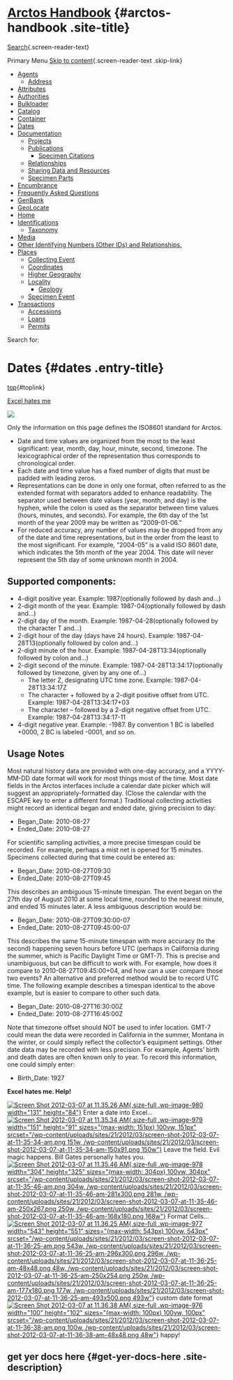 <div id="page" class="hfeed site">

<div class="header-main">

[Arctos Handbook](/) {#arctos-handbook .site-title}
====================

<div class="search-toggle">

[Search](#search-container){.screen-reader-text}

</div>

Primary Menu
[Skip to content](#content){.screen-reader-text .skip-link}
<div id="primary-menu" class="nav-menu">

-   [Agents](/agent/)
    -   [Address](/agent/address/)
-   [Attributes](/attributes/)
-   [Authorities](/authorities/)
-   [Bulkloader](/bulkloader/)
-   [Catalog](/catalog/)
-   [Container](/container/)
-   [Dates](/dates/)
-   [Documentation](/documentation/)
    -   [Projects](/documentation/projects/)
    -   [Publications](/documentation/publications/)
        -   [Specimen
            Citations](/documentation/publications/specimen-citations/)
    -   [Relationships](/documentation/relationships/)
    -   [Sharing Data and Resources](/documentation/sharing-resources/)
    -   [Specimen Parts](/documentation/parts/)
-   [Encumbrance](/encumbrance/)
-   [Frequently Asked Questions](/faq/)
-   [GenBank](/how-to-genbank/)
-   [GeoLocate](/geolocate/)
-   [Home](/)
-   [Identifications](/identification/)
    -   [Taxonomy](/identification/taxonomy/)
-   [Media](/media/)
-   [Other Identifying Numbers (Other IDs)
    and Relationships.](/other-id/)
-   [Places](/places/)
    -   [Collecting Event](/places/collecting-event/)
    -   [Coordinates](/places/coordinates/)
    -   [Higher Geography](/places/higher-geography/)
    -   [Locality](/places/locality/)
        -   [Geology](/places/locality/geology/)
    -   [Specimen Event](/places/specimen-event/)
-   [Transactions](/transaction/)
    -   [Accessions](/transaction/accession/)
    -   [Loans](/transaction/loans/)
    -   [Permits](/transaction/permits/)

</div>

</div>

<div id="search-container" class="search-box-wrapper hide">

<div class="search-box">

<span class="screen-reader-text">Search for:</span>

</div>

</div>

<div id="main" class="site-main">

<div id="main-content" class="main-content">

<div id="primary" class="content-area">

<div id="content" class="site-content" role="main">

Dates {#dates .entry-title}
=====

<div class="entry-content">

[top](#top){#toplink}\
[]()

<div class="anchors">

[Excel hates me](#excel)

</div>

[![](http://imgs.xkcd.com/comics/iso_8601.png)](http://xkcd.com/1179/)

Only the information on this page defines the ISO8601 standard for
Arctos.

-   Date and time values are organized from the most to the least
    significant: year, month, day, hour, minute, second, timezone. The
    lexicographical order of the representation thus corresponds to
    chronological order.
-   Each date and time value has a fixed number of digits that must be
    padded with leading zeros.
-   Representations can be done in only one format, often referred to as
    the extended format with separators added to enhance readability.
    The separator used between date values (year, month, and day) is the
    hyphen, while the colon is used as the separator between time values
    (hours, minutes, and seconds). For example, the 6th day of the 1st
    month of the year 2009 may be written as “2009-01-06.”
-   For reduced accuracy, any number of values may be dropped from any
    of the date and time representations, but in the order from the
    least to the most significant. For example, “2004-05” is a valid ISO
    8601 date, which indicates the 5th month of the year 2004. This date
    will never represent the 5th day of some unknown month in 2004.

Supported components:
---------------------

-   4-digit positive year. <span class="example">Example:
    1987</span><span class="next">(optionally followed by
    dash and…)</span>
-   2-digit month of the year. <span class="example">Example:
    1987-04</span><span class="next">(optionally followed by
    dash and…)</span>
-   2-digit day of the month. <span class="example">Example:
    1987-04-28</span><span class="next">(optionally followed by the
    character T and…)</span>
-   2-digit hour of the day (days have 24 hours). <span
    class="example">Example: 1987-04-28T13</span><span
    class="next">(optionally followed by colon and…)</span>
-   2-digit minute of the hour. <span class="example">Example:
    1987-04-28T13:34</span><span class="next">(optionally followed by
    colon and…)</span>
-   2-digit second of the minute. <span class="example">Example:
    1987-04-28T13:34:17</span><span class="next">(optionally followed by
    timezone, given by any one of…)</span>
    -   The letter Z, designating UTC time zone. <span
        class="example">Example: 1987-04-28T13:34:17Z</span>
    -   The character + followed by a 2-digit positive offset from UTC.
        <span class="example">Example: 1987-04-28T13:34:17+03</span>
    -   The character – followed by a 2-digit negative offset from UTC.
        <span class="example">Example: 1987-04-28T13:34:17-11</span>
-   4-digit negative year. Example: -1987. By convention 1 BC is
    labelled +0000, 2 BC is labeled -0001, and so on.

Usage Notes
-----------

Most natural history data are provided with one-day accuracy, and a
YYYY-MM-DD date format will work for most things most of the time. Most
date fields in the Arctos interfaces include a calendar date picker
which will suggest an appropriately-formatted day. (Close the calendar
with the ESCAPE key to enter a different format.) Traditional collecting
activities might record an identical began and ended date, giving
precision to day:

-   Began\_Date: 2010-08-27
-   Ended\_Date: 2010-08-27

For scientific sampling activities, a more precise timespan could be
recorded. For example, perhaps a mist net is opened for 15 minutes.
Specimens collected during that time could be entered as:

-   Began\_Date: 2010-08-27T09:30
-   Ended\_Date: 2010-08-27T09:45

This describes an ambiguous 15-minute timespan. The event began on the
27th day of August 2010 at some local time, rounded to the nearest
minute, and ended 15 minutes later. A less ambiguous description would
be:

-   Began\_Date: 2010-08-27T09:30:00-07
-   Ended\_Date: 2010-08-27T09:45:00-07

This describes the same 15-minute timespan with more accuracy (to the
second) happening seven hours before UTC (perhaps in California during
the summer, which is Pacific Daylight Time or GMT-7). This is precise
and unambiguous, but can be difficult to work with. For example, how
does it compare to 2010-08-27T09:45:00+04, and how can a user compare
those two events? An alternative and preferred method would be to record
UTC time. The following example describes a timespan identical to the
above example, but is easier to compare to other such data.

-   Began\_Date: 2010-08-27T16:30:00Z
-   Ended\_Date: 2010-08-27T16:45:00Z

Note that timezone offset should NOT be used to infer location. GMT-7
could mean the data were recorded in California in the summer, Montana
in the winter, or could simply reflect the collector’s equipment
settings. Other date data may be recorded with less precision. For
example, Agents’ birth and death dates are often known only to year. To
record this information, one could simply enter:

-   Birth\_Date: 1927

[]()

**Excel hates me. Help!**

[![](/wp-content/uploads/sites/21/2012/03/screen-shot-2012-03-07-at-11-35-26-am.png "Screen Shot 2012-03-07 at 11.35.26 AM"){.size-full
.wp-image-980 width="131"
height="84"}](/wp-content/uploads/sites/21/2012/03/screen-shot-2012-03-07-at-11-35-26-am.png)
Enter a date into Excel…
[![](/wp-content/uploads/sites/21/2012/03/screen-shot-2012-03-07-at-11-35-34-am.png "Screen Shot 2012-03-07 at 11.35.34 AM"){.size-full
.wp-image-979 width="151" height="91"
sizes="(max-width: 151px) 100vw, 151px"
srcset="/wp-content/uploads/sites/21/2012/03/screen-shot-2012-03-07-at-11-35-34-am.png 151w, /wp-content/uploads/sites/21/2012/03/screen-shot-2012-03-07-at-11-35-34-am-150x91.png 150w"}](/wp-content/uploads/sites/21/2012/03/screen-shot-2012-03-07-at-11-35-34-am.png)
Leave the field. Evil magic happens. Bill Gates personally hates you.
[![](/wp-content/uploads/sites/21/2012/03/screen-shot-2012-03-07-at-11-35-46-am.png "Screen Shot 2012-03-07 at 11.35.46 AM"){.size-full
.wp-image-978 width="304" height="325"
sizes="(max-width: 304px) 100vw, 304px"
srcset="/wp-content/uploads/sites/21/2012/03/screen-shot-2012-03-07-at-11-35-46-am.png 304w, /wp-content/uploads/sites/21/2012/03/screen-shot-2012-03-07-at-11-35-46-am-281x300.png 281w, /wp-content/uploads/sites/21/2012/03/screen-shot-2012-03-07-at-11-35-46-am-250x267.png 250w, /wp-content/uploads/sites/21/2012/03/screen-shot-2012-03-07-at-11-35-46-am-168x180.png 168w"}](/wp-content/uploads/sites/21/2012/03/screen-shot-2012-03-07-at-11-35-46-am.png)
Format Cells…
[![](/wp-content/uploads/sites/21/2012/03/screen-shot-2012-03-07-at-11-36-25-am.png "Screen Shot 2012-03-07 at 11.36.25 AM"){.size-full
.wp-image-977 width="543" height="551"
sizes="(max-width: 543px) 100vw, 543px"
srcset="/wp-content/uploads/sites/21/2012/03/screen-shot-2012-03-07-at-11-36-25-am.png 543w, /wp-content/uploads/sites/21/2012/03/screen-shot-2012-03-07-at-11-36-25-am-296x300.png 296w, /wp-content/uploads/sites/21/2012/03/screen-shot-2012-03-07-at-11-36-25-am-48x48.png 48w, /wp-content/uploads/sites/21/2012/03/screen-shot-2012-03-07-at-11-36-25-am-250x254.png 250w, /wp-content/uploads/sites/21/2012/03/screen-shot-2012-03-07-at-11-36-25-am-177x180.png 177w, /wp-content/uploads/sites/21/2012/03/screen-shot-2012-03-07-at-11-36-25-am-493x500.png 493w"}](/wp-content/uploads/sites/21/2012/03/screen-shot-2012-03-07-at-11-36-25-am.png)
custom date format
[![](/wp-content/uploads/sites/21/2012/03/screen-shot-2012-03-07-at-11-36-38-am.png "Screen Shot 2012-03-07 at 11.36.38 AM"){.size-full
.wp-image-976 width="100" height="102"
sizes="(max-width: 100px) 100vw, 100px"
srcset="/wp-content/uploads/sites/21/2012/03/screen-shot-2012-03-07-at-11-36-38-am.png 100w, /wp-content/uploads/sites/21/2012/03/screen-shot-2012-03-07-at-11-36-38-am-48x48.png 48w"}](/wp-content/uploads/sites/21/2012/03/screen-shot-2012-03-07-at-11-36-38-am.png)
happy!

</div>

</div>

</div>

</div>

<div id="secondary">

get yer docs here {#get-yer-docs-here .site-description}
-----------------

</div>

</div>

